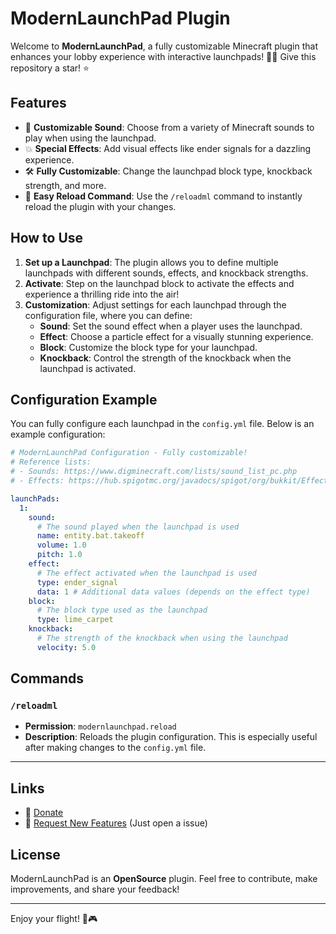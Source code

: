 
# **ModernLaunchPad Plugin**

Welcome to **ModernLaunchPad**, a fully customizable Minecraft plugin that enhances your lobby experience with interactive launchpads! 🚀✨
Give this repository a star! ⭐

## **Features**
- 🎵 **Customizable Sound**: Choose from a variety of Minecraft sounds to play when using the launchpad.
- 💥 **Special Effects**: Add visual effects like ender signals for a dazzling experience.
- 🛠️ **Fully Customizable**: Change the launchpad block type, knockback strength, and more.
- 🔄 **Easy Reload Command**: Use the `/reloadml` command to instantly reload the plugin with your changes.

## **How to Use**
1. **Set up a Launchpad**: The plugin allows you to define multiple launchpads with different sounds, effects, and knockback strengths.
2. **Activate**: Step on the launchpad block to activate the effects and experience a thrilling ride into the air!
3. **Customization**: Adjust settings for each launchpad through the configuration file, where you can define:
    - **Sound**: Set the sound effect when a player uses the launchpad.
    - **Effect**: Choose a particle effect for a visually stunning experience.
    - **Block**: Customize the block type for your launchpad.
    - **Knockback**: Control the strength of the knockback when the launchpad is activated.

## **Configuration Example**

You can fully configure each launchpad in the `config.yml` file. Below is an example configuration:

```yaml
# ModernLaunchPad Configuration - Fully customizable!
# Reference lists:
# - Sounds: https://www.digminecraft.com/lists/sound_list_pc.php
# - Effects: https://hub.spigotmc.org/javadocs/spigot/org/bukkit/Effect.html

launchPads:
  1:
    sound:
      # The sound played when the launchpad is used
      name: entity.bat.takeoff
      volume: 1.0
      pitch: 1.0
    effect:
      # The effect activated when the launchpad is used
      type: ender_signal
      data: 1 # Additional data values (depends on the effect type)
    block:
      # The block type used as the launchpad
      type: lime_carpet
    knockback:
      # The strength of the knockback when using the launchpad
      velocity: 5.0
```

## **Commands**

### `/reloadml`
- **Permission**: `modernlaunchpad.reload`
- **Description**: Reloads the plugin configuration. This is especially useful after making changes to the `config.yml` file.

---

## **Links**
- 💖 [Donate](https://buymeacoffee.com/lauradev)
- 🚀 [Request New Features](https://github.com/lauradevmc/ModernLaunchPad/issues) (Just open a issue)

## **License**
ModernLaunchPad is an **OpenSource** plugin. Feel free to contribute, make improvements, and share your feedback!

---

Enjoy your flight! 🚀🎮

